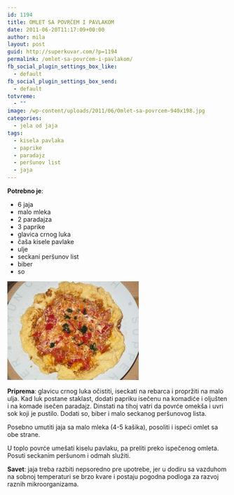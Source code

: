 ```yaml
---
id: 1194
title: OMLET SA POVRĆEM I PAVLAKOM
date: 2011-06-20T11:17:09+00:00
author: mila
layout: post
guid: http://superkuvar.com/?p=1194
permalink: /omlet-sa-povrćem-i-pavlakom/
fb_social_plugin_settings_box_like:
  - default
fb_social_plugin_settings_box_send:
  - default
totvreme:
  - ""
image: /wp-content/uploads/2011/06/Omlet-sa-povrcem-940x198.jpg
categories:
  - jela od jaja
tags:
  - kisela pavlaka
  - paprike
  - paradajz
  - peršunov list
  - jaja
---
```

**Potrebno je**:

  * 6 jaja
  * malo mleka
  * 2 paradajza
  * 3 paprike
  * glavica crnog luka
  * čaša kisele pavlake
  * ulje
  * seckani peršunov list
  * biber
  * so

<img class="alignnone size-medium wp-image-4440" title="Omlet sa povrcem" src="/wp-content/uploads/2011/06/Omlet-sa-povrcem-300x225.jpg" alt="" width="300" height="225" /> 

**Priprema**: glavicu crnog luka očistiti, iseckati na rebarca i propržiti na malo ulja. Kad luk postane staklast, dodati papriku isečenu na komadiće i oljušten i na komade isečen paradajz. Dinstati na tihoj vatri da povrće omekša i uvri sok koji je pustilo. Dodati so, biber i malo seckanog peršunovog lista.

Posebno umutiti jaja sa malo mleka (4-5 kašika), posoliti i ispeći omlet sa obe strane.

U toplo povrće umešati kiselu pavlaku, pa preliti preko ispečenog omleta. Posuti seckanim peršunom i odmah služiti.

**Savet**: jaja treba razbiti nepsoredno pre upotrebe, jer u dodiru sa vazduhom na sobnoj temperaturi se brzo kvare i postaju pogodna podloga za razvoj raznih mikroorganizama.